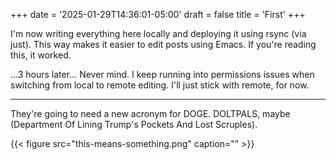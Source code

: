 +++
date = '2025-01-29T14:36:01-05:00'
draft = false
title = 'First'
+++




I'm now writing everything here locally and deploying it using rsync (via just). This way makes it easier to edit posts using Emacs. If you're reading this, it worked.

...3 hours later... Never mind. I keep running into permissions issues when switching from local to remote editing. I'll just stick with remote, for now.

----

They're going to need a new acronym for DOGE. DOLTPALS, maybe (Department Of Lining Trump's Pockets And Lost Scruples).

{{< figure src="this-means-something.png" caption="" >}}